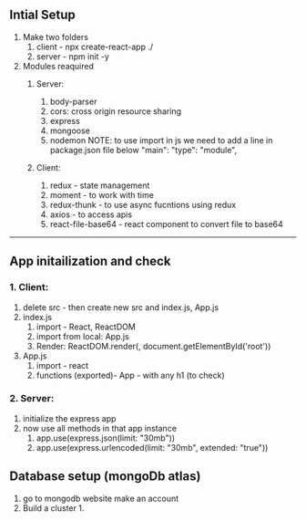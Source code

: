 ## Intial Setup

1. Make two folders
   1. client - npx create-react-app ./
   2. server - npm init -y
2. Modules reaquired
   1. Server: 
      1. body-parser
      2. cors: cross origin resource sharing
      3. express
      4. mongoose
      5. nodemon
   NOTE: to use import in js we need to add a line in package.json file below "main": "type": "module",

   2. Client:
      1. redux - state management
      2. moment - to work with time
      3. redux-thunk - to use async fucntions using redux
      4. axios - to access apis
      5. react-file-base64 - react component to convert file to base64
---
## App initailization and check

### 1. Client: 
   1. delete src - then create new src and index.js, App.js
   2. index.js
      1. import - React, ReactDOM
      2. import from local: App.js
      3. Render: ReactDOM.render(<App />, document.getElementById('root'))
   3. App.js
      1. import - react
      2. functions (exported)- App - with any h1 (to check)

### 2. Server: 
   1. initialize the express app 
   2. now use all methods in that app instance
      1. app.use(express.json(limit: "30mb"))
      2. app.use(express.urlencoded(limit: "30mb", extended: "true"))

## Database setup (mongoDb atlas)
   1. go to mongodb website make an account
   2. Build a cluster
      1. 